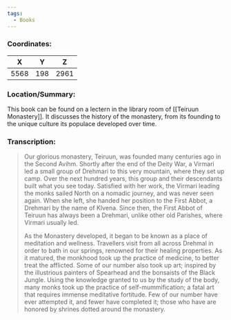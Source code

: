 ```yaml
---
tags:
  - Books
---
```


### Coordinates:
| **X** | **Y**| **Z** |
|:-----:|:----:|:-----:|
|5568  |198   |2961  |

### Location/Summary:
This book can be found on a lectern in the library room of [[Teiruun Monastery]]. It discusses the history of the monastery, from its founding to the unique culture its populace developed over time.

### Transcription:
> Our glorious monastery, Teiruun, was founded many centuries ago in the Second Avihm. Shortly after the end of the Deity War, a Virmari led a small group of Drehmari to this very mountain, where they set up camp. Over the next hundred years, this group and their descendants built what you see today. Satisfied with her work, the Virmari leading the monks sailed North on a nomadic journey, and was never seen again. When she left, she handed her position to the First Abbot, a Drehmari by the name of Klvena. Since then, the First Abbot of Teiruun has always been a Drehmari, unlike other old Parishes, where Virmari usually led.
>
> As the Monastery developed, it began to be known as a place of meditation and wellness. Travellers visit from all across Drehmal in order to bath in our springs, renowned for their healing properties. As it matured, the monkhood took up the practice of medicine, to better treat the afflicted. Some of our number also took up art; inspired by the illustrious painters of Spearhead and the bonsaists of the Black Jungle. Using the knowledge granted to us by the study of the body, many monks took up the practice of self-mummification; a fatal art that requires immense meditative fortitude. Few of our number have ever attempted it, and fewer have completed it; those who have are honored by shrines dotted around the monastery.

